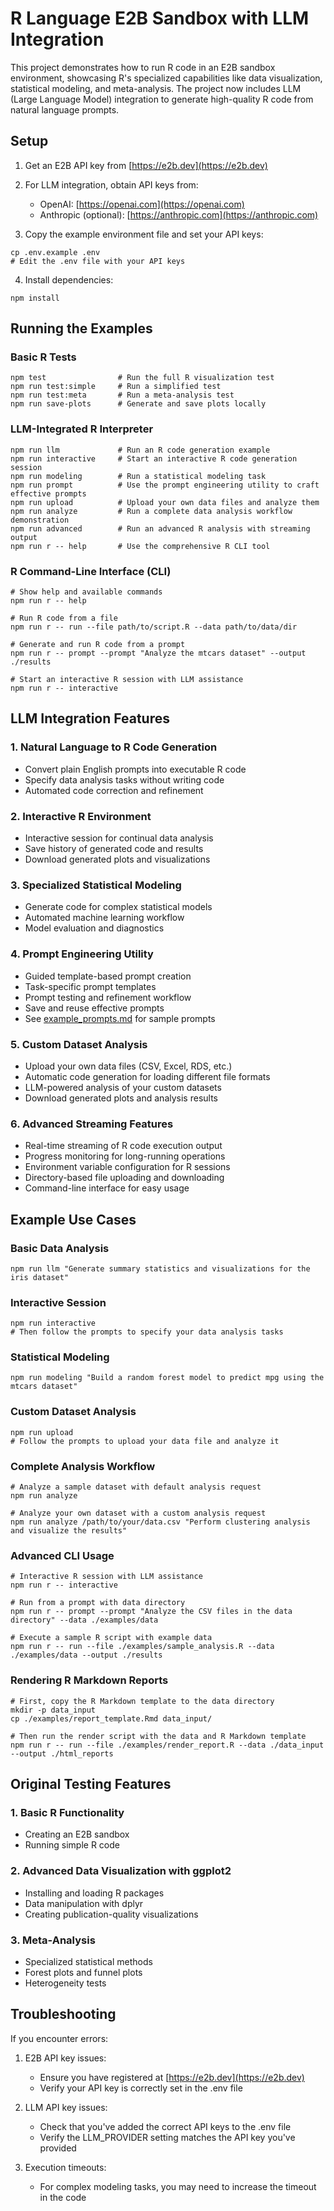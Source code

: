 # R Language E2B Sandbox with LLM Integration

This project demonstrates how to run R code in an E2B sandbox environment, showcasing R's specialized capabilities like data visualization, statistical modeling, and meta-analysis. The project now includes LLM (Large Language Model) integration to generate high-quality R code from natural language prompts.

## Setup

1. Get an E2B API key from [https://e2b.dev](https://e2b.dev)

2. For LLM integration, obtain API keys from:
   - OpenAI: [https://openai.com](https://openai.com)
   - Anthropic (optional): [https://anthropic.com](https://anthropic.com)

3. Copy the example environment file and set your API keys:
```
cp .env.example .env
# Edit the .env file with your API keys
```

4. Install dependencies:
```
npm install
```

## Running the Examples

### Basic R Tests
```
npm test                # Run the full R visualization test
npm run test:simple     # Run a simplified test
npm run test:meta       # Run a meta-analysis test
npm run save-plots      # Generate and save plots locally
```

### LLM-Integrated R Interpreter
```
npm run llm             # Run an R code generation example
npm run interactive     # Start an interactive R code generation session
npm run modeling        # Run a statistical modeling task
npm run prompt          # Use the prompt engineering utility to craft effective prompts
npm run upload          # Upload your own data files and analyze them
npm run analyze         # Run a complete data analysis workflow demonstration
npm run advanced        # Run an advanced R analysis with streaming output
npm run r -- help       # Use the comprehensive R CLI tool
```

### R Command-Line Interface (CLI)
```
# Show help and available commands
npm run r -- help

# Run R code from a file
npm run r -- run --file path/to/script.R --data path/to/data/dir

# Generate and run R code from a prompt
npm run r -- prompt --prompt "Analyze the mtcars dataset" --output ./results

# Start an interactive R session with LLM assistance
npm run r -- interactive
```

## LLM Integration Features

### 1. Natural Language to R Code Generation
- Convert plain English prompts into executable R code
- Specify data analysis tasks without writing code
- Automated code correction and refinement

### 2. Interactive R Environment
- Interactive session for continual data analysis
- Save history of generated code and results
- Download generated plots and visualizations

### 3. Specialized Statistical Modeling
- Generate code for complex statistical models
- Automated machine learning workflow
- Model evaluation and diagnostics

### 4. Prompt Engineering Utility
- Guided template-based prompt creation
- Task-specific prompt templates
- Prompt testing and refinement workflow
- Save and reuse effective prompts
- See [example_prompts.md](example_prompts.md) for sample prompts

### 5. Custom Dataset Analysis
- Upload your own data files (CSV, Excel, RDS, etc.)
- Automatic code generation for loading different file formats
- LLM-powered analysis of your custom datasets
- Download generated plots and analysis results

### 6. Advanced Streaming Features
- Real-time streaming of R code execution output
- Progress monitoring for long-running operations
- Environment variable configuration for R sessions
- Directory-based file uploading and downloading
- Command-line interface for easy usage

## Example Use Cases

### Basic Data Analysis
```
npm run llm "Generate summary statistics and visualizations for the iris dataset"
```

### Interactive Session
```
npm run interactive
# Then follow the prompts to specify your data analysis tasks
```

### Statistical Modeling
```
npm run modeling "Build a random forest model to predict mpg using the mtcars dataset"
```

### Custom Dataset Analysis
```
npm run upload
# Follow the prompts to upload your data file and analyze it
```

### Complete Analysis Workflow
```
# Analyze a sample dataset with default analysis request
npm run analyze

# Analyze your own dataset with a custom analysis request
npm run analyze /path/to/your/data.csv "Perform clustering analysis and visualize the results"
```

### Advanced CLI Usage
```
# Interactive R session with LLM assistance
npm run r -- interactive

# Run from a prompt with data directory
npm run r -- prompt --prompt "Analyze the CSV files in the data directory" --data ./examples/data

# Execute a sample R script with example data
npm run r -- run --file ./examples/sample_analysis.R --data ./examples/data --output ./results
```

### Rendering R Markdown Reports
```
# First, copy the R Markdown template to the data directory
mkdir -p data_input
cp ./examples/report_template.Rmd data_input/

# Then run the render script with the data and R Markdown template
npm run r -- run --file ./examples/render_report.R --data ./data_input --output ./html_reports
```

## Original Testing Features

### 1. Basic R Functionality
- Creating an E2B sandbox
- Running simple R code

### 2. Advanced Data Visualization with ggplot2
- Installing and loading R packages
- Data manipulation with dplyr
- Creating publication-quality visualizations

### 3. Meta-Analysis
- Specialized statistical methods
- Forest plots and funnel plots
- Heterogeneity tests

## Troubleshooting

If you encounter errors:

1. E2B API key issues:
   - Ensure you have registered at [https://e2b.dev](https://e2b.dev)
   - Verify your API key is correctly set in the .env file

2. LLM API key issues:
   - Check that you've added the correct API keys to the .env file
   - Verify the LLM_PROVIDER setting matches the API key you've provided

3. Execution timeouts:
   - For complex modeling tasks, you may need to increase the timeout in the code